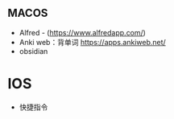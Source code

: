 ## MACOS
- Alfred - (https://www.alfredapp.com/)
- Anki web：背单词 https://apps.ankiweb.net/
- obsidian


# IOS
- 快捷指令